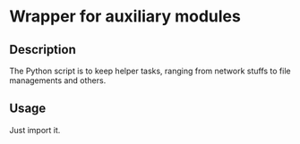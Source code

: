 # Wrapper for auxiliary modules

## Description
The Python script is to keep helper tasks, ranging from network stuffs to file managements and others.

## Usage
Just import it.


